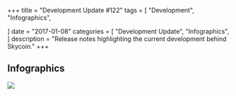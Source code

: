 +++
title = "Development Update #122"
tags = [
    "Development",
    "Infographics",

]
date = "2017-01-08"
categories = [
    "Development Update",
    "Infographics",
]
description = "Release notes highlighting the current development behind Skycoin."
+++

## Infographics

![](http://i.imgur.com/fGv4fgE.jpg)

